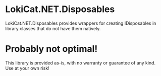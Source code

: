 # LokiCat.NET.Disposables
LokiCat.NET.Disposables provides wrappers for creating IDisposables in library classes that do not have them natively.

# Probably not optimal!
This library is provided as-is, with no warranty or guarantee of any kind. Use at your own risk!